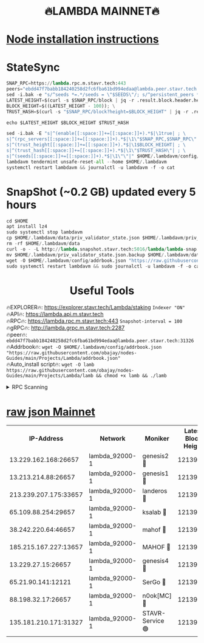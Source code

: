 <h1 align="center"> 🔥LAMBDA MAINNET🔥</h1>


[Node installation instructions](https://github.com/obajay/nodes-Guides/tree/main/Projects/Lambda)
=


# StateSync
```python
SNAP_RPC=https://lambda.rpc.m.stavr.tech:443
peers="ebdd47f7babb184240258d2fc6fba61bd994edaa@lambda.peer.stavr.tech:31326" 
sed -i.bak -e "s/^seeds *=.*/seeds = \"$SEEDS\"/; s/^persistent_peers *=.*/persistent_peers = \"$PEERS\"/" $HOME/.lambdavm/config/config.toml
LATEST_HEIGHT=$(curl -s $SNAP_RPC/block | jq -r .result.block.header.height); \
BLOCK_HEIGHT=$((LATEST_HEIGHT - 100)); \
TRUST_HASH=$(curl -s "$SNAP_RPC/block?height=$BLOCK_HEIGHT" | jq -r .result.block_id.hash)

echo $LATEST_HEIGHT $BLOCK_HEIGHT $TRUST_HASH

sed -i.bak -E "s|^(enable[[:space:]]+=[[:space:]]+).*$|\1true| ; \
s|^(rpc_servers[[:space:]]+=[[:space:]]+).*$|\1\"$SNAP_RPC,$SNAP_RPC\"| ; \
s|^(trust_height[[:space:]]+=[[:space:]]+).*$|\1$BLOCK_HEIGHT| ; \
s|^(trust_hash[[:space:]]+=[[:space:]]+).*$|\1\"$TRUST_HASH\"| ; \
s|^(seeds[[:space:]]+=[[:space:]]+).*$|\1\"\"|" $HOME/.lambdavm/config/config.toml
lambdavm tendermint unsafe-reset-all --home $HOME/.lambdavm
systemctl restart lambdavm && journalctl -u lambdavm -f -o cat

```
# SnapShot (~0.2 GB) updated every 5 hours
```python
cd $HOME
apt install lz4
sudo systemctl stop lambdavm
cp $HOME/.lambdavm/data/priv_validator_state.json $HOME/.lambdavm/priv_validator_state.json.backup
rm -rf $HOME/.lambdavm/data
curl -o - -L http://lambda.snapshot.stavr.tech:5016/lambda/lambda-snap.tar.lz4 | lz4 -c -d - | tar -x -C $HOME/.lambdavm --strip-components 2
mv $HOME/.lambdavm/priv_validator_state.json.backup $HOME/.lambdavm/data/priv_validator_state.json
wget -O $HOME/.lambdavm/config/addrbook.json "https://raw.githubusercontent.com/obajay/nodes-Guides/main/Projects/Lambda/addrbook.json"
sudo systemctl restart lambdavm && sudo journalctl -u lambdavm -f -o cat
```
 <h1 align="center"> Useful Tools</h1>

🔥EXPLORER🔥:      https://explorer.stavr.tech/Lambda/staking	        `Indexer "ON"` \
🔥API🔥: 			 		 https://lambda.api.m.stavr.tech \
🔥RPC🔥:           https://lambda.rpc.m.stavr.tech:443	              `Snapshot-interval = 100` \
🔥gRPC🔥:          http://lambda.grpc.m.stavr.tech:2287 \
🔥peer🔥:					 `ebdd47f7babb184240258d2fc6fba61bd994edaa@lambda.peer.stavr.tech:31326` \
🔥Addrbook🔥:    ```wget -O $HOME/.lambdavm/config/addrbook.json "https://raw.githubusercontent.com/obajay/nodes-Guides/main/Projects/Lambda/addrbook.json"``` \
🔥Auto_install script🔥: ```wget -O lamb https://raw.githubusercontent.com/obajay/nodes-Guides/main/Projects/Lambda/lamb && chmod +x lamb && ./lamb```


<details>
<summary>RPC Scanning</summary>

<h2 align="center"> We scan nodes in real time every 4 hours. And we provide the final result of RPC endpoints.
We cannot influence the operation of these nodes in any way. </h2>


```python
If Voting Power is higher than 0 --> then the Node is a validator of the network and may be subject to attack and be a potential threat to the chain.
```
```python
We marked such validators with a red symbol
```

</details>

[raw json Mainnet](https://rpc-check.lambm.stavr.tech/lambm/rpc-lambm-result.json)
=


<table><tr><th>IP-Address</th><th>Network</th><th>Moniker</th><th>Latest Block Height</th><th>Earliest Block Height</th><th>Catching Up</th><th>Tx Index</th><th>Voting Power</th><th>Scan Time</th></tr><tr><td>13.229.162.168:26657</td><td>lambda_92000-1</td><td>genesis2 🔴</td><td>12139431</td><td>1</td><td>False</td><td>on</td><td>15418954</td><td>2024-03-11T09:04:39.852155542UTC</td></tr><tr><td>13.213.214.88:26657</td><td>lambda_92000-1</td><td>genesis1 🔴</td><td>12139431</td><td>1</td><td>False</td><td>on</td><td>737835</td><td>2024-03-11T09:04:44.634801158UTC</td></tr><tr><td>213.239.207.175:33657</td><td>lambda_92000-1</td><td>landeros 🔴</td><td>12139429</td><td>8136001</td><td>False</td><td>off</td><td>1947621</td><td>2024-03-11T09:04:32.512629580UTC</td></tr><tr><td>65.109.88.254:29657</td><td>lambda_92000-1</td><td>ksalab 🔴</td><td>12139432</td><td>8715001</td><td>False</td><td>on</td><td>510465</td><td>2024-03-11T09:04:49.313719576UTC</td></tr><tr><td>38.242.220.64:46657</td><td>lambda_92000-1</td><td>mahof 🔴</td><td>12139432</td><td>10131001</td><td>False</td><td>off</td><td>770350</td><td>2024-03-11T09:04:54.029682595UTC</td></tr><tr><td>185.215.167.227:13657</td><td>lambda_92000-1</td><td>MAHOF 🔴</td><td>12139431</td><td>10134001</td><td>False</td><td>on</td><td>2051510</td><td>2024-03-11T09:04:43.369162462UTC</td></tr><tr><td>13.229.27.15:26657</td><td>lambda_92000-1</td><td>genesis4 🔴</td><td>12139431</td><td>11043001</td><td>False</td><td>on</td><td>9577262</td><td>2024-03-11T09:04:43.103209848UTC</td></tr><tr><td>65.21.90.141:12121</td><td>lambda_92000-1</td><td>SerGo 🔴</td><td>12139432</td><td>12039432</td><td>False</td><td>off</td><td>10618504</td><td>2024-03-11T09:04:53.740032988UTC</td></tr><tr><td>88.198.32.17:26657</td><td>lambda_92000-1</td><td>n0ok[MC] 🔴</td><td>12139433</td><td>12039433</td><td>False</td><td>off</td><td>1578630</td><td>2024-03-11T09:04:56.274697282UTC</td></tr><tr><td>135.181.210.171:31327</td><td>lambda_92000-1</td><td>STAVR-Service 🟢</td><td>12139432</td><td>12137001</td><td>False</td><td>on</td><td>0</td><td>2024-03-11T09:04:49.018227801UTC</td></tr></table>
